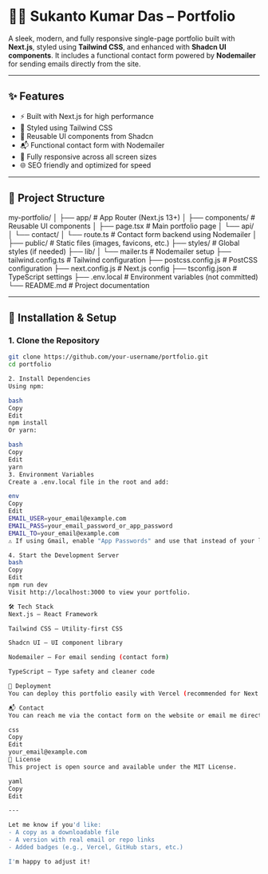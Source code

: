# 🧑‍💻 Sukanto Kumar Das – Portfolio

A sleek, modern, and fully responsive single-page portfolio built with **Next.js**, styled using **Tailwind CSS**, and enhanced with **Shadcn UI components**. It includes a functional contact form powered by **Nodemailer** for sending emails directly from the site.

---

## ✨ Features

- ⚡ Built with Next.js for high performance
- 💅 Styled using Tailwind CSS
- 🧱 Reusable UI components from Shadcn
- 📬 Functional contact form with Nodemailer
- 📱 Fully responsive across all screen sizes
- 🌐 SEO friendly and optimized for speed

---

## 📁 Project Structure

my-portfolio/
│
├── app/ # App Router (Next.js 13+)
│ ├── components/ # Reusable UI components
│ ├── page.tsx # Main portfolio page
│ └── api/
│ └── contact/
│ └── route.ts # Contact form backend using Nodemailer
│
├── public/ # Static files (images, favicons, etc.)
├── styles/ # Global styles (if needed)
├── lib/
│ └── mailer.ts # Nodemailer setup
├── tailwind.config.ts # Tailwind configuration
├── postcss.config.js # PostCSS configuration
├── next.config.js # Next.js config
├── tsconfig.json # TypeScript settings
├── .env.local # Environment variables (not committed)
└── README.md # Project documentation

---

## 🧩 Installation & Setup

### 1. Clone the Repository

```bash
git clone https://github.com/your-username/portfolio.git
cd portfolio

2. Install Dependencies
Using npm:

bash
Copy
Edit
npm install
Or yarn:

bash
Copy
Edit
yarn
3. Environment Variables
Create a .env.local file in the root and add:

env
Copy
Edit
EMAIL_USER=your_email@example.com
EMAIL_PASS=your_email_password_or_app_password
EMAIL_TO=your_email@example.com
⚠️ If using Gmail, enable "App Passwords" and use that instead of your login password.

4. Start the Development Server
bash
Copy
Edit
npm run dev
Visit http://localhost:3000 to view your portfolio.

🛠 Tech Stack
Next.js – React Framework

Tailwind CSS – Utility-first CSS

Shadcn UI – UI component library

Nodemailer – For email sending (contact form)

TypeScript – Type safety and cleaner code

🧪 Deployment
You can deploy this portfolio easily with Vercel (recommended for Next.js).

📬 Contact
You can reach me via the contact form on the website or email me directly at:

css
Copy
Edit
your_email@example.com
📄 License
This project is open source and available under the MIT License.

yaml
Copy
Edit

---

Let me know if you'd like:
- A copy as a downloadable file
- A version with real email or repo links
- Added badges (e.g., Vercel, GitHub stars, etc.)

I'm happy to adjust it!